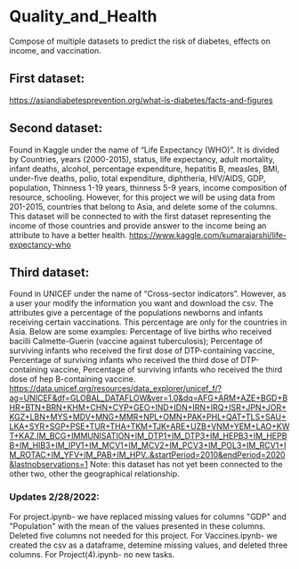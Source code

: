 # Quality_and_Health
Compose of multiple datasets to predict the risk of diabetes, effects on income, and vaccination.
## First dataset:
https://asiandiabetesprevention.org/what-is-diabetes/facts-and-figures

## Second dataset:
Found in Kaggle under the name of “Life Expectancy (WHO)”.
It is divided by Countries, years (2000-2015), status, life expectancy, adult mortality, infant deaths, alcohol, percentage expenditure, hepatitis B, measles, BMI, under-five deaths, polio, total expenditure, diphtheria, HIV/AIDS, GDP, population, Thinness 1-19 years, thinness 5-9 years, income composition of resource, schooling.
However, for this project we will be using data from 201-2015, countries that belong to Asia, and delete some of the columns. 
This dataset will be connected to with the first dataset representing the income of those countries and provide answer to the income being an attribute to have a better health. 
https://www.kaggle.com/kumarajarshi/life-expectancy-who 
## Third dataset:
Found in UNICEF under the name of “Cross-sector indicators”. However, as a user your modify the information you want and download the csv. 
The attributes give a percentage of the populations newborns and infants receiving certain vaccinations. This percentage are only for the countries in Asia. Below are some examples:
Percentage of live births who received bacilli Calmette-Guerin (vaccine against tuberculosis); Percentage of surviving infants who received the first dose of DTP-containing vaccine, Percentage of surviving infants who received the third dose of DTP-containing vaccine, Percentage of surviving infants who received the third dose of hep B-containing vaccine.
https://data.unicef.org/resources/data_explorer/unicef_f/?ag=UNICEF&df=GLOBAL_DATAFLOW&ver=1.0&dq=AFG+ARM+AZE+BGD+BHR+BTN+BRN+KHM+CHN+CYP+GEO+IND+IDN+IRN+IRQ+ISR+JPN+JOR+KGZ+LBN+MYS+MDV+MNG+MMR+NPL+OMN+PAK+PHL+QAT+TLS+SAU+LKA+SYR+SGP+PSE+TUR+THA+TKM+TJK+ARE+UZB+VNM+YEM+LAO+KWT+KAZ.IM_BCG+IMMUNISATION+IM_DTP1+IM_DTP3+IM_HEPB3+IM_HEPBB+IM_HIB3+IM_IPV1+IM_MCV1+IM_MCV2+IM_PCV3+IM_POL3+IM_RCV1+IM_ROTAC+IM_YFV+IM_PAB+IM_HPV..&startPeriod=2010&endPeriod=2020&lastnobservations=1 
Note: this dataset has not yet been connected to the other two, other the geographical relationship.


### Updates 2/28/2022: 
For project.ipynb- we have replaced missing values for columns "GDP" and "Population" with the mean of the values presented in these columns. Deleted five columns not needed for this project. 
For Vaccines.ipynb- we created the csv as a dataframe, detemine missing values, and deleted three columns. 
For Project(4).ipynb- no new tasks. 
